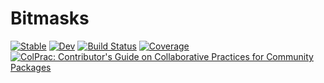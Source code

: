 # Bitmasks

[![Stable](https://img.shields.io/badge/docs-stable-blue.svg)](https://serenity4.github.io/Bitmasks.jl/stable/)
[![Dev](https://img.shields.io/badge/docs-dev-blue.svg)](https://serenity4.github.io/Bitmasks.jl/dev/)
[![Build Status](https://github.com/serenity4/Bitmasks.jl/actions/workflows/CI.yml/badge.svg?branch=main)](https://github.com/serenity4/Bitmasks.jl/actions/workflows/CI.yml?query=branch%3Amain)
[![Coverage](https://codecov.io/gh/serenity4/Bitmasks.jl/branch/main/graph/badge.svg)](https://codecov.io/gh/serenity4/Bitmasks.jl)
[![ColPrac: Contributor's Guide on Collaborative Practices for Community Packages](https://img.shields.io/badge/ColPrac-Contributor's%20Guide-blueviolet)](https://github.com/SciML/ColPrac)

